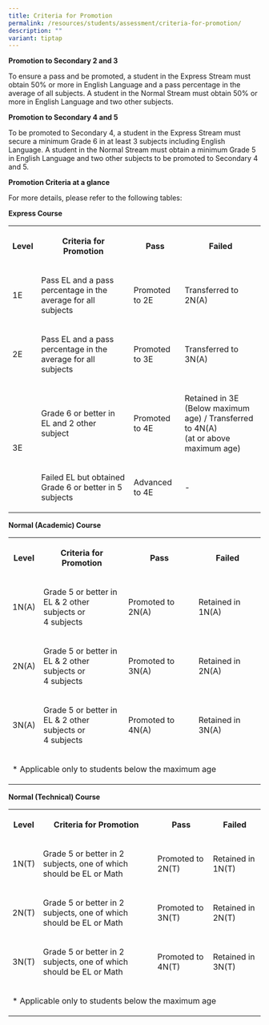 ```yaml
---
title: Criteria for Promotion
permalink: /resources/students/assessment/criteria-for-promotion/
description: ""
variant: tiptap
---
```

<p><strong>Promotion to Secondary 2 and 3</strong></p><p>To ensure a pass and be promoted, a student in the Express Stream must obtain 50% or more in English Language and a pass percentage in the average of all subjects. A student in the Normal Stream must obtain 50% or more in English Language and two other subjects.</p><p><strong>Promotion to Secondary 4 and 5</strong></p><p>To be promoted to Secondary 4, a student in the Express Stream must secure a minimum Grade 6 in at least 3 subjects including English Language. A student in the Normal Stream must obtain a minimum Grade 5 in English Language and two other subjects to be promoted to Secondary 4 and 5.</p><p><strong>Promotion Criteria at a glance</strong></p><p>For more details, please refer to the following tables:</p><p><strong>Express Course</strong></p><table><tbody><tr><th rowspan="1" colspan="1"><p>Level</p></th><th rowspan="1" colspan="1"><p>Criteria for Promotion</p></th><th rowspan="1" colspan="1"><p>Pass</p></th><th rowspan="1" colspan="1"><p>Failed</p></th></tr><tr><td rowspan="1" colspan="1"><p>1E</p></td><td rowspan="1" colspan="1"><p>Pass EL and a pass percentage in the average for all subjects</p></td><td rowspan="1" colspan="1"><p>Promoted to 2E</p></td><td rowspan="1" colspan="1"><p>Transferred to 2N(A)</p></td></tr><tr><td rowspan="1" colspan="1"><p>2E</p></td><td rowspan="1" colspan="1"><p>Pass EL and a pass percentage in the average for all subjects</p></td><td rowspan="1" colspan="1"><p>Promoted to 3E</p></td><td rowspan="1" colspan="1"><p>Transferred to 3N(A)</p></td></tr><tr><td rowspan="2" colspan="1"><p>3E</p></td><td rowspan="1" colspan="1"><p>Grade 6 or better in EL and 2 other subject</p></td><td rowspan="1" colspan="1"><p>Promoted to 4E</p></td><td rowspan="1" colspan="1"><p>Retained in 3E<br>(Below maximum age) / Transferred to 4N(A)<br>(at or above maximum age)</p></td></tr><tr><td rowspan="1" colspan="1"><p>Failed EL but obtained Grade 6 or better in 5 subjects</p></td><td rowspan="1" colspan="1"><p>Advanced to 4E</p></td><td rowspan="1" colspan="1"><p>-</p></td></tr></tbody></table><p><strong>Normal (Academic) Course</strong></p><table><tbody><tr><th rowspan="1" colspan="1"><p>Level</p></th><th rowspan="1" colspan="1"><p>Criteria for Promotion</p></th><th rowspan="1" colspan="1"><p>Pass</p></th><th rowspan="1" colspan="1"><p>Failed</p></th></tr><tr><td rowspan="1" colspan="1"><p>1N(A)</p></td><td rowspan="1" colspan="1"><p>Grade 5 or better in<br>EL &amp; 2 other subjects or<br>4 subjects</p></td><td rowspan="1" colspan="1"><p>Promoted to 2N(A)</p></td><td rowspan="1" colspan="1"><p>Retained in 1N(A)</p></td></tr><tr><td rowspan="1" colspan="1"><p>2N(A)</p></td><td rowspan="1" colspan="1"><p>Grade 5 or better in<br>EL &amp; 2 other subjects or<br>4 subjects</p></td><td rowspan="1" colspan="1"><p>Promoted to 3N(A)</p></td><td rowspan="1" colspan="1"><p>Retained in 2N(A)</p></td></tr><tr><td rowspan="1" colspan="1"><p>3N(A)</p></td><td rowspan="1" colspan="1"><p>Grade 5 or better in<br>EL &amp; 2 other subjects or<br>4 subjects</p></td><td rowspan="1" colspan="1"><p>Promoted to 4N(A)</p></td><td rowspan="1" colspan="1"><p>Retained in 3N(A)</p></td></tr><tr><td rowspan="1" colspan="4"><p>* Applicable only to students below the maximum age</p></td></tr></tbody></table><p><strong>Normal (Technical) Course</strong></p><table><tbody><tr><th rowspan="1" colspan="1"><p>Level</p></th><th rowspan="1" colspan="1"><p>Criteria for Promotion</p></th><th rowspan="1" colspan="1"><p>Pass</p></th><th rowspan="1" colspan="1"><p>Failed</p></th></tr><tr><td rowspan="1" colspan="1"><p>1N(T)</p></td><td rowspan="1" colspan="1"><p>Grade 5 or better in 2 subjects, one of which should be EL or Math</p></td><td rowspan="1" colspan="1"><p>Promoted to 2N(T)</p></td><td rowspan="1" colspan="1"><p>Retained in 1N(T)</p></td></tr><tr><td rowspan="1" colspan="1"><p>2N(T)</p></td><td rowspan="1" colspan="1"><p>Grade 5 or better in 2 subjects, one of which should be EL or Math</p></td><td rowspan="1" colspan="1"><p>Promoted to 3N(T)</p></td><td rowspan="1" colspan="1"><p>Retained in 2N(T)</p></td></tr><tr><td rowspan="1" colspan="1"><p>3N(T)</p></td><td rowspan="1" colspan="1"><p>Grade 5 or better in 2 subjects, one of which should be EL or Math</p></td><td rowspan="1" colspan="1"><p>Promoted to 4N(T)</p></td><td rowspan="1" colspan="1"><p>Retained in 3N(T)</p></td></tr><tr><td rowspan="1" colspan="4"><p>* Applicable only to students below the maximum age</p></td></tr></tbody></table><p></p>